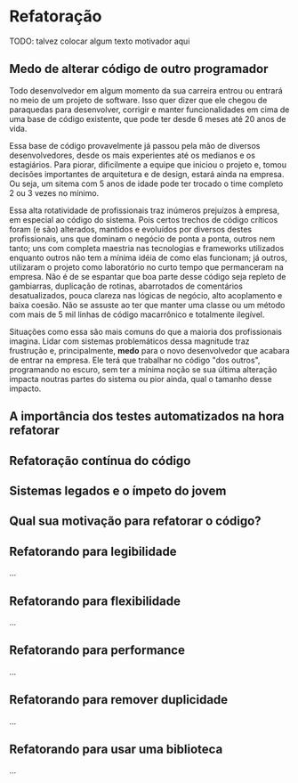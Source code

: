 # Refatoração

TODO: talvez colocar algum texto motivador aqui

## Medo de alterar código de outro programador

Todo desenvolvedor em algum momento da sua carreira entrou ou entrará no meio de um projeto de software. Isso quer dizer que ele chegou de paraquedas para desenvolver, corrigir e manter funcionalidades em cima de uma base de código existente, que pode ter desde 6 meses até 20 anos de vida. 

Essa base de código provavelmente já passou pela mão de diversos desenvolvedores, desde os mais experientes até os medianos e os estagiários. Para piorar, dificilmente a equipe que iniciou o projeto e, tomou decisões importantes de arquitetura e de design, estará ainda na empresa. Ou seja, um sitema com 5 anos de idade pode ter trocado o time completo 2 ou 3 vezes no mínimo.

Essa alta rotatividade de profissionais traz inúmeros prejuízos à empresa, em especial ao código do sistema. Pois certos trechos de código críticos foram (e são) alterados, mantidos e evoluídos por diversos destes profissionais, uns que dominam o negócio de ponta a ponta, outros nem tanto; uns com completa maestria nas tecnologias e frameworks utilizados enquanto outros não tem a mínima idéia de como elas funcionam; já outros, utilizaram o projeto como laboratório no curto tempo que permanceram na empresa. Não é de se espantar que boa parte desse código seja repleto de gambiarras, duplicação de rotinas, abarrotados de comentários desatualizados, pouca clareza nas lógicas de negócio, alto acoplamento e baixa coesão. Não se assuste ao ter que manter uma classe ou um método com mais de 5 mil linhas de código macarrônico e totalmente ilegível.

Situações como essa são mais comuns do que a maioria dos profissionais imagina. Lidar com sistemas problemáticos dessa magnitude traz frustrução e, principalmente, **medo** para o novo desenvolvedor que acabara de entrar na empresa. Ele terá que trabalhar no código "dos outros", programando no escuro, sem ter a mínima noção se sua última alteração impacta noutras partes do sistema ou pior ainda, qual o tamanho desse impacto.

## A importância dos testes automatizados na hora refatorar

## Refatoração contínua do código

## Sistemas legados e o ímpeto do jovem

## Qual sua motivação para refatorar o código?


## Refatorando para legibilidade
...

## Refatorando para flexibilidade
...

## Refatorando para performance
...

## Refatorando para remover duplicidade
...

## Refatorando para usar uma biblioteca
...

